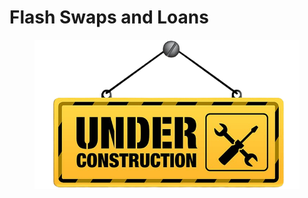 # Flash Swaps and Loans

<figure><img src="../../.gitbook/assets/architectural-engineering-home-construction-new-york-city-artframe-royalty-free-under-construction-removebg-preview (4).png" alt=""><figcaption></figcaption></figure>
